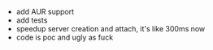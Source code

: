 * add AUR support
* add tests
* speedup server creation and attach, it's like 300ms now
* code is poc and ugly as fuck
